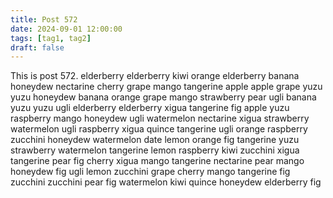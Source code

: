 ```yaml
---
title: Post 572
date: 2024-09-01 12:00:00
tags: [tag1, tag2]
draft: false
---
```

This is post 572.
elderberry
elderberry
kiwi
orange
elderberry
banana
honeydew
nectarine
cherry
grape
mango
tangerine
apple
apple
grape
yuzu
yuzu
honeydew
banana
orange
grape
mango
strawberry
pear
ugli
banana
yuzu
yuzu
ugli
elderberry
elderberry
xigua
tangerine
fig
apple
yuzu
raspberry
mango
honeydew
ugli
watermelon
nectarine
xigua
strawberry
watermelon
ugli
raspberry
xigua
quince
tangerine
ugli
orange
raspberry
zucchini
honeydew
watermelon
date
lemon
orange
fig
tangerine
yuzu
strawberry
watermelon
tangerine
lemon
raspberry
kiwi
zucchini
xigua
tangerine
pear
fig
cherry
xigua
mango
tangerine
nectarine
pear
mango
honeydew
fig
ugli
lemon
zucchini
grape
cherry
mango
tangerine
fig
zucchini
zucchini
pear
fig
watermelon
kiwi
quince
honeydew
elderberry
fig
